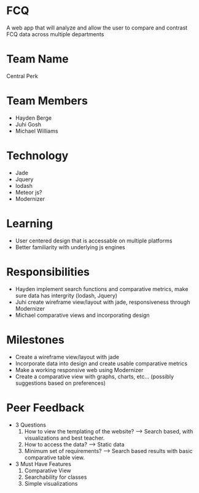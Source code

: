 # FCQ
A web app that will analyze and allow the user to compare and contrast FCQ data across multiple departments

# Team Name
Central Perk

# Team Members
- Hayden Berge
- Juhi Gosh
- Michael Williams

# Technology
- Jade
- Jquery
- lodash
- Meteor js?
- Modernizer

# Learning
- User centered design that is accessable on multiple platforms
- Better familiarity with underlying js engines

# Responsibilities
- Hayden implement search functions and comparative metrics, make sure data has intergrity (lodash, Jquery)
- Juhi create wireframe view/layout with jade, responsiveness through Modernizer
- Michael comparative views and incorporating design

# Milestones
- Create a wireframe view/layout with jade
- Incorporate data into design and create usable comparative metrics
- Make a working responsive web using Modernizer
- Create a comparative view with graphs, charts, etc... (possibly suggestions based on preferences)

# Peer Feedback
- 3 Questions
	1. How to view the templating of the website? --> Search based, with visualizations and best teacher. 
	2. How to access the data? --> Static data
	3. Minimum set of requirements? --> Search based results with basic comparative table view.
- 3 Must Have Features
	1. Comparative View
	2. Searchability for classes
	3. Simple visualizations
